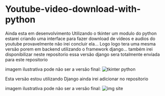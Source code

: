 # Youtube-video-download-with-python
 
Ainda esta em desenvolvimento
Utilizando o tkinter um modulo do python estarei criando uma interface para fazer download de vídeos e audios do youtube provavelmente não irei concluir ela...
Logo logo tera uma mesma versão porem em backend utilizando o framework django... também irei disponibilizar neste repositorio essa versão django sera totalmente enviada para este repositorio

imagem ilustrativa pode não ser a versão final:
![tkinter python](https://github.com/danielBRTanimacao/Youtube-video-download-with-python/assets/93400508/7108247c-a385-4d47-9cda-a3533d1cae95)

Esta versão estou utilizando Django ainda irei adicionar no repositorio

imagem ilustrativa pode não ser a versão final:
![img site](https://github.com/danielBRTanimacao/Youtube-video-download-with-python/assets/93400508/d0a3c423-9d08-4c68-8f1b-89fdff21ee36)
